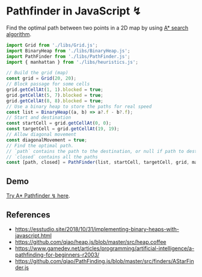 # Pathfinder in JavaScript ↯
Find the optimal path between two points in a 2D map by using [A* search algorithm](https://en.wikipedia.org/wiki/A*_search_algorithm).

```js
import Grid from './libs/Grid.js';
import BinaryHeap from './libs/BinaryHeap.js';
import PathFinder from './libs/PathFinder.js';
import { manhattan } from './libs/heuristics.js';

// Build the grid (map)
const grid = Grid(20, 20);
// Block passage for some cells
grid.getCellAt(1, 1).blocked = true;
grid.getCellAt(5, 7).blocked = true;
grid.getCellAt(8, 8).blocked = true;
// Use a binary heap to store the paths for real speed
const list = BinaryHeap((a, b) => a?.f - b?.f);
// Start and destination
const startCell = grid.getCellAt(0, 0);
const targetCell = grid.getCellAt(19, 19);
// Allow diagonal movement
const diagonalMovement = true;
// Find the optimal path.
// `path` contains the path to the destination, or null if path to destination is blocked
// `closed` contains all the paths
const [path, closed] = PathFinder(list, startCell, targetCell, grid, manhattan, diagonalMovement);
```

## Demo
[Try A* Pathfinder ↯ here](https://raohmaru.github.io/pathfinder/pathfinder.html).

## References
+ https://esstudio.site/2018/10/31/implementing-binary-heaps-with-javascript.html
+ https://github.com/qiao/heap.js/blob/master/src/heap.coffee
+ https://www.gamedev.net/articles/programming/artificial-intelligence/a-pathfinding-for-beginners-r2003/
+ https://github.com/qiao/PathFinding.js/blob/master/src/finders/AStarFinder.js
